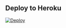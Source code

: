 ## Deploy to Heroku

[![Deploy](https://www.herokucdn.com/deploy/button.png)](https://heroku.com/deploy)
